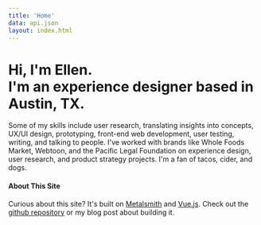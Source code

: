 ```yaml
---
title: 'Home'
data: api.json
layout: index.html 
---
```

# Hi, I'm Ellen. <br/>I'm an experience designer based in Austin, TX.
Some of my skills include user research, translating insights into concepts, UX/UI design, prototyping, front-end web development, user testing, writing, and talking to people. I've worked with brands like Whole Foods Market, Webtoon, and the Pacific Legal Foundation on experience design, user research, and product strategy projects. I'm a fan of tacos, cider, and dogs.

<highlights number="10" subtitle="highlight reel ✨"></highlights>

<thoughts></thoughts>

<get-in-touch></get-in-touch>

#### About This Site
Curious about this site? It's built on [Metalsmith](http://www.metalsmith.io/) and [Vue.js](https://vuejs.org/). Check out the[ github repository](https://github.com/elliebartling/portfolio-new) or my blog post about building it.